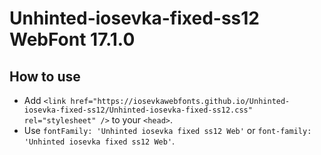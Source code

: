 # Unhinted-iosevka-fixed-ss12 WebFont 17.1.0

## How to use

- Add `<link href="https://iosevkawebfonts.github.io/Unhinted-iosevka-fixed-ss12/Unhinted-iosevka-fixed-ss12.css" rel="stylesheet" />` to your `<head>`.
- Use `fontFamily: 'Unhinted iosevka fixed ss12 Web'` or `font-family: 'Unhinted iosevka fixed ss12 Web'`.

